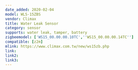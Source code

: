 ```yaml
---
date_added: 2020-02-04
model: WLS-15ZBS
vendor: Climax
title: Water Leak Sensor 
category: sensor
supports: water leak, tamper, battery
zigbeemodel: ['WS15_00.00.00.10TC',''WS15_00.00.00.14TC'']
compatible: [z2m]
mlink: https://www.climax.com.tw/new/ws15zb.php
link: 
link2: 
link3: 
---
```


